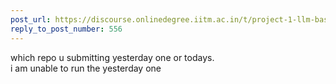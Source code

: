 ```yaml
---
post_url: https://discourse.onlinedegree.iitm.ac.in/t/project-1-llm-based-automation-agent-discussion-thread-tds-jan-2025/164277/559
reply_to_post_number: 556
---
```

which repo u submitting yesterday one or todays.  
i am unable to run the yesterday one